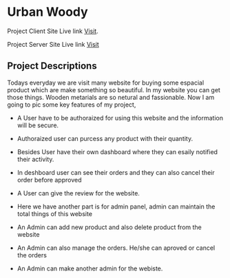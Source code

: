 # Urban Woody

Project Client Site Live link [Visit](https://urban-woody.web.app/).

Project Server Site Live link [Visit](https://fast-island-99199.herokuapp.com/)

## Project Descriptions

Todays everyday we are visit many website for buying some espacial product which are make something so beautiful. In my website you can get those things. Wooden metarials are so netural and fassionable. Now I am going to pic some key features of my project,

- A User have to be authoraized for using this website and the information will be secure.

- Authoraized user can purcess any product with their quantity.

- Besides User have their own dashboard where they can esaily notified their activity.

- In deshboard user can see their orders and they can also cancel their order before approved

- A User can give the review for the website.

- Here we have another part is for admin panel, admin can maintain the total things of this website

- An Admin can add new product and also delete product from the website

- An Admin can also manage the orders. He/she can aproved or cancel the orders

- An Admin can make another admin for the webiste.
